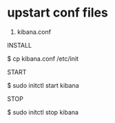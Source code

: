 # upstart conf files


1. kibana.conf

INSTALL

 $ cp kibana.conf /etc/init

START

 $ sudo initctl start kibana

STOP

 $ sudo initctl stop kibana

